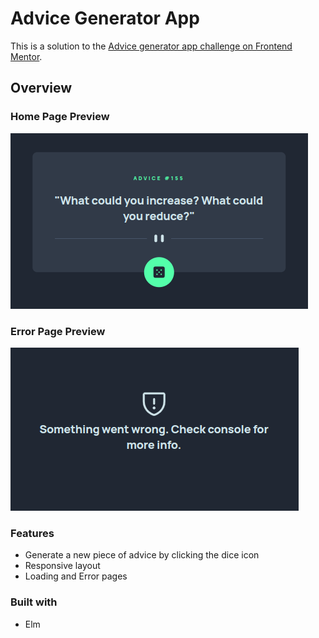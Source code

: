 # Advice Generator App

This is a solution to the [Advice generator app challenge on Frontend Mentor](https://www.frontendmentor.io/challenges/advice-generator-app-QdUG-13db).

## Overview

### Home Page Preview

![Home Page Preview](./public/previews/homepage.png)

### Error Page Preview

![Error Page Preview](./public/previews/errorpage.png)

### Features

- Generate a new piece of advice by clicking the dice icon
- Responsive layout
- Loading and Error pages

### Built with

- Elm
